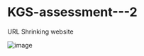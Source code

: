 # KGS-assessment---2
URL Shrinking website


![image](https://user-images.githubusercontent.com/104199818/214492500-91e3bd7f-95b3-4c17-8633-d558a520c8ee.png)
